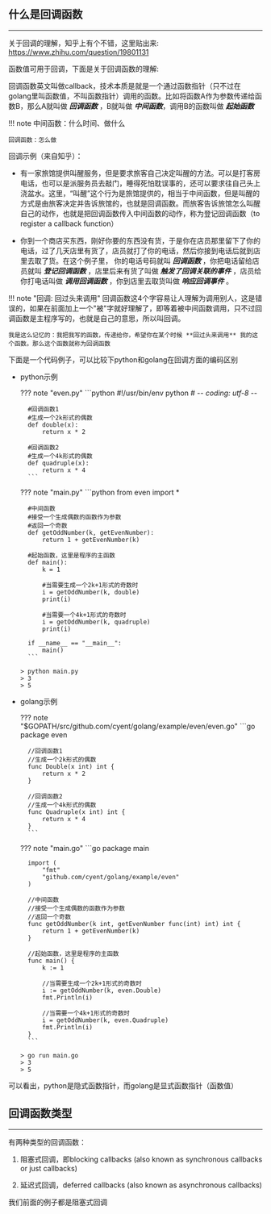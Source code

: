 ## **什么是回调函数**

---

关于回调的理解，知乎上有个不错，这里贴出来: https://www.zhihu.com/question/19801131

函数值可用于回调，下面是关于回调函数的理解:

回调函数英文叫做callback，技术本质是就是一个通过函数指针（只不过在golang里叫函数值，不叫函数指针）调用的函数。比如将函数A作为参数传递给函数B，那么A就叫做 ***回调函数*** ，B就叫做 ***中间函数***，调用B的函数叫做 ***起始函数***

!!! note
	中间函数：什么时间、做什么

	回调函数：怎么做

回调示例（来自知乎）：

- 有一家旅馆提供叫醒服务，但是要求旅客自己决定叫醒的方法。可以是打客房电话，也可以是派服务员去敲门，睡得死怕耽误事的，还可以要求往自己头上浇盆水。这里，“叫醒”这个行为是旅馆提供的，相当于中间函数，但是叫醒的方式是由旅客决定并告诉旅馆的，也就是回调函数。而旅客告诉旅馆怎么叫醒自己的动作，也就是把回调函数传入中间函数的动作，称为登记回调函数（to register a callback function）

- 你到一个商店买东西，刚好你要的东西没有货，于是你在店员那里留下了你的电话，过了几天店里有货了，店员就打了你的电话，然后你接到电话后就到店里去取了货。在这个例子里， 你的电话号码就叫 ***回调函数*** ，你把电话留给店员就叫 ***登记回调函数*** ，店里后来有货了叫做 ***触发了回调关联的事件*** ，店员给你打电话叫做 ***调用回调函数*** ，你到店里去取货叫做 ***响应回调事件***  。

!!! note "回调: 回过头来调用"
	回调函数这4个字容易让人理解为调用别人，这是错误的，如果在前面加上一个"被"字就好理解了，即等着被中间函数调用，只不过回调函数是主程序写的，也就是自己的意思，所以叫回调。

	我是这么记忆的：我把我写的函数，传递给你，希望你在某个时候 **回过头来调用** 我的这个函数。那么这个函数就称为回调函数

下面是一个代码例子，可以比较下python和golang在回调方面的编码区别

- python示例

	??? note "even.py"
		```python
		#!/usr/bin/env python
		# -*- coding: utf-8 -*-

		#回调函数1
		#生成一个2k形式的偶数
		def double(x):
		    return x * 2

		#回调函数2
		#生成一个4k形式的偶数
		def quadruple(x):
		    return x * 4
		```

	??? note "main.py"
		```python
		from even import *

		#中间函数
		#接受一个生成偶数的函数作为参数
		#返回一个奇数
		def getOddNumber(k, getEvenNumber):
		    return 1 + getEvenNumber(k)

		#起始函数，这里是程序的主函数
		def main():
		    k = 1

		    #当需要生成一个2k+1形式的奇数时
		    i = getOddNumber(k, double)
		    print(i)

		    #当需要一个4k+1形式的奇数时
		    i = getOddNumber(k, quadruple)
		    print(i)

		if __name__ == "__main__":
		    main()
		```

	```text
	> python main.py
	> 3
	> 5
	```

- golang示例

	??? note "$GOPATH/src/github.com/cyent/golang/example/even/even.go"
		```go
		package even

		//回调函数1
		//生成一个2k形式的偶数
		func Double(x int) int {
			return x * 2
		}

		//回调函数2
		//生成一个4k形式的偶数
		func Quadruple(x int) int {
			return x * 4
		}
		```

	??? note "main.go"
		```go
		package main

		import (
			"fmt"
			"github.com/cyent/golang/example/even"
		)

		//中间函数
		//接受一个生成偶数的函数作为参数
		//返回一个奇数
		func getOddNumber(k int, getEvenNumber func(int) int) int {
			return 1 + getEvenNumber(k)
		}

		//起始函数，这里是程序的主函数
		func main() {
			k := 1

			//当需要生成一个2k+1形式的奇数时
			i := getOddNumber(k, even.Double)
			fmt.Println(i)

			//当需要一个4k+1形式的奇数时
			i = getOddNumber(k, even.Quadruple)
			fmt.Println(i)
		}
		```

	```text
	> go run main.go
	> 3
	> 5
	```

可以看出，python是隐式函数指针，而golang是显式函数指针（函数值）

## **回调函数类型**

---

有两种类型的回调函数：

1. 阻塞式回调，即blocking callbacks (also known as synchronous callbacks or just callbacks)

2. 延迟式回调，deferred callbacks (also known as asynchronous callbacks)

我们前面的例子都是阻塞式回调
